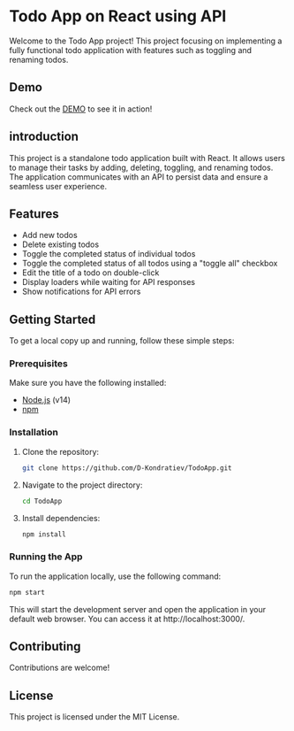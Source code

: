 # Todo App on React using API
Welcome to the Todo App project! This project focusing on implementing a fully functional todo application with features such as toggling and renaming todos.
## Demo
Check out the [DEMO](https://D-Kondratiev.github.io/TodoApp/) to see it in action!

## introduction

This project is a standalone todo application built with React. It allows users to manage their tasks by adding, deleting, toggling, and renaming todos. The application communicates with an API to persist data and ensure a seamless user experience.

## Features
- Add new todos
- Delete existing todos
- Toggle the completed status of individual todos
- Toggle the completed status of all todos using a "toggle all" checkbox
- Edit the title of a todo on double-click
- Display loaders while waiting for API responses
- Show notifications for API errors
## Getting Started
To get a local copy up and running, follow these simple steps:
### Prerequisites
Make sure you have the following installed:
- [Node.js](https://nodejs.org/) (v14)
- [npm](https://www.npmjs.com/)
### Installation
1. Clone the repository:
   ```bash
   git clone https://github.com/D-Kondratiev/TodoApp.git
   ```
2. Navigate to the project directory:
   ```bash
   cd TodoApp
   ```
3. Install dependencies:
   ```bash
   npm install
   ```
### Running the App
To run the application locally, use the following command:
   ```bash
   npm start
   ```
This will start the development server and open the application in your default web browser. You can access it at http://localhost:3000/.
## Contributing
Contributions are welcome!
## License
This project is licensed under the MIT License.